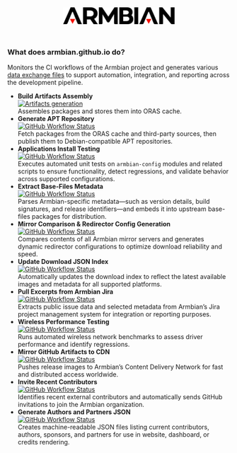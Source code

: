 <p align="center">
  <h2 align=center><a href="#build-framework">
  <img src="https://raw.githubusercontent.com/armbian/.github/master/profile/logo.png" alt="Armbian logo" width="50%">
  </a>
<br><br>
</h2>

### What does armbian.github.io do?

Monitors the CI workflows of the Armbian project and generates various [data exchange files](https://github.armbian.com/) to support automation, integration, and reporting across the development pipeline.

- **Build Artifacts Assembly**
<br><a href=https://github.com/armbian/os/actions/workflows/complete-artifact-matrix-all.yml><img alt="Artifacts generation" src="https://img.shields.io/github/actions/workflow/status/armbian/os/complete-artifact-matrix-all.yml?logo=githubactions&label=Status&style=for-the-badge&branch=main&logoColor=white"></a>
<br>Assembles packages and stores them into ORAS cache.
- **Generate APT Repository**
<br><a href=https://github.com/armbian/os/actions/workflows/repository-update.yml><img alt="GitHub Workflow Status" src="https://img.shields.io/github/actions/workflow/status/armbian/os/repository-update.yml?logo=githubactions&label=Status&style=for-the-badge&branch=main&logoColor=white"></a>
<br>Fetch packages from the ORAS cache and third-party sources, then publish them to Debian-compatible APT repositories.
- **Applications Install Testing**
<br><a href=https://github.com/armbian/configng/actions/workflows/unit-tests.yml><img alt="GitHub Workflow Status" src="https://img.shields.io/github/actions/workflow/status/armbian/configng/unit-tests.yml?logo=githubactions&label=Status&style=for-the-badge&branch=main&logoColor=white"></a>
<br>Executes automated unit tests on `armbian-config` modules and related scripts to ensure functionality, detect regressions, and validate behavior across supported configurations.
- **Extract Base-Files Metadata**
<br><a href=https://github.com/armbian/armbian.github.io/actions/workflows/generate-base-files-info-json.yml><img alt="GitHub Workflow Status" src="https://img.shields.io/github/actions/workflow/status/armbian/armbian.github.io/generate-base-files-info-json.yml?logo=githubactions&label=Status&style=for-the-badge&branch=main&logoColor=white"></a>
<br>Parses Armbian-specific metadata—such as version details, build signatures, and release identifiers—and embeds it into upstream base-files packages for distribution.
- **Mirror Comparison & Redirector Config Generation**
<br><a href=https://github.com/armbian/armbian.github.io/actions/workflows/generate-redirector-config.yml><img alt="GitHub Workflow Status" src="https://img.shields.io/github/actions/workflow/status/armbian/armbian.github.io/generate-redirector-config.yml?logo=githubactions&label=Status&style=for-the-badge&branch=main&logoColor=white"></a>
<br>Compares contents of all Armbian mirror servers and generates dynamic redirector configurations to optimize download reliability and speed.
- **Update Download JSON Index**
<br><a href=https://github.com/armbian/armbian.github.io/actions/workflows/generate-web-index.yml><img alt="GitHub Workflow Status" src="https://img.shields.io/github/actions/workflow/status/armbian/armbian.github.io/generate-web-index.yml?logo=githubactions&label=Status&style=for-the-badge&branch=main&logoColor=white"></a>
<br>Automatically updates the download index to reflect the latest available images and metadata for all supported platforms.
- **Pull Excerpts from Armbian Jira**
<br><a href=https://github.com/armbian/armbian.github.io/actions/workflows/generate-jira-excerpt.yml><img alt="GitHub Workflow Status" src="https://img.shields.io/github/actions/workflow/status/armbian/armbian.github.io/generate-jira-excerpt.yml?logo=githubactions&label=Status&style=for-the-badge&branch=main&logoColor=white"></a>
<br>Extracts public issue data and selected metadata from Armbian’s Jira project management system for integration or reporting purposes.
- **Wireless Performance Testing**
<br><a href=https://github.com/armbian/armbian.github.io/actions/workflows/wireless-performance-autotest.yml><img alt="GitHub Workflow Status" src="https://img.shields.io/github/actions/workflow/status/armbian/armbian.github.io/wireless-performance-autotest.yml?logo=githubactions&label=Status&style=for-the-badge&branch=main&logoColor=white"></a>
<br>Runs automated wireless network benchmarks to assess driver performance and identify regressions.
- **Mirror GitHub Artifacts to CDN**
<br><a href=https://github.com/armbian/armbian.github.io/actions/workflows/mirror.yml><img alt="GitHub Workflow Status" src="https://img.shields.io/github/actions/workflow/status/armbian/armbian.github.io/mirror.yml?logo=githubactions&label=Status&style=for-the-badge&branch=main&logoColor=white"></a>
<br>Pushes release images to Armbian’s Content Delivery Network for fast and distributed access worldwide.
- **Invite Recent Contributors**
<br><a href=https://github.com/armbian/armbian.github.io/actions/workflows/invite-contributors.yml><img alt="GitHub Workflow Status" src="https://img.shields.io/github/actions/workflow/status/armbian/armbian.github.io/invite-contributors.yml?logo=githubactions&label=Status&style=for-the-badge&branch=main&logoColor=white"></a>
<br>Identifies recent external contributors and automatically sends GitHub invitations to join the Armbian organization.
- **Generate Authors and Partners JSON**
<br><a href=https://github.com/armbian/armbian.github.io/actions/workflows/generate-partners-json.yml><img alt="GitHub Workflow Status" src="https://img.shields.io/github/actions/workflow/status/armbian/armbian.github.io/generate-partners-json.yml?logo=githubactions&label=Status&style=for-the-badge&branch=main&logoColor=white"></a>
<br>Creates machine-readable JSON files listing current contributors, authors, sponsors, and partners for use in website, dashboard, or credits rendering.
